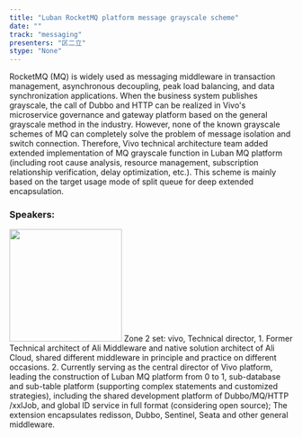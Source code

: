 ```yaml
---
title: "Luban RocketMQ platform message grayscale scheme"
date: "" 
track: "messaging"
presenters: "区二立"
stype: "None"
---
```

RocketMQ (MQ) is widely used as messaging middleware in transaction management, asynchronous decoupling, peak load balancing, and data synchronization applications. When the business system publishes grayscale, the call of Dubbo and HTTP can be realized in Vivo's microservice governance and gateway platform based on the general grayscale method in the industry. However, none of the known grayscale schemes of MQ can completely solve the problem of message isolation and switch connection. Therefore, Vivo technical architecture team added extended implementation of MQ grayscale function in Luban MQ platform (including root cause analysis, resource management, subscription relationship verification, delay optimization, etc.). This scheme is mainly based on the target usage mode of split queue for deep extended encapsulation.
 ### Speakers: 
 <img src="images/speaker/1128.png" width="200" />
 Zone 2 set: vivo, Technical director, 1. Former Technical architect of Ali Middleware and native solution architect of Ali Cloud, shared different middleware in principle and practice on different occasions.
2. Currently serving as the central director of Vivo platform, leading the construction of Luban MQ platform from 0 to 1, sub-database and sub-table platform (supporting complex statements and customized strategies), including the shared development platform of Dubbo/MQ/HTTP /xxlJob, and global ID service in full format (considering open source); The extension encapsulates redisson, Dubbo, Sentinel, Seata and other general middleware.
 